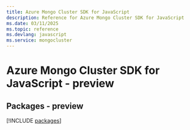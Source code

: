 ```yaml
---
title: Azure Mongo Cluster SDK for JavaScript
description: Reference for Azure Mongo Cluster SDK for JavaScript
ms.date: 03/11/2025
ms.topic: reference
ms.devlang: javascript
ms.service: mongocluster
---
```

# Azure Mongo Cluster SDK for JavaScript - preview
## Packages - preview
[!INCLUDE [packages](mongo-cluster-index.md)]